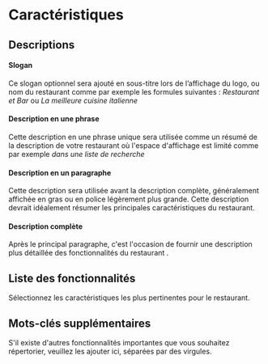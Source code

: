 # Caractéristiques

## Descriptions

#### Slogan

Ce slogan optionnel sera ajouté en sous-titre lors de l’affichage du logo, ou
nom du restaurant comme par exemple les formules suivantes :
*Restaurant et Bar* ou *La meilleure cuisine italienne*

#### Description en une phrase

Cette description en une phrase unique sera utilisée comme un résumé de la description de votre restaurant où l'espace d'affichage est limité comme
par exemple *dans une liste de recherche*

#### Description en un paragraphe

Cette description sera utilisée avant la description complète, généralement affichée en gras ou en police légèrement plus grande. Cette description devrait idéalement résumer les principales caractéristiques du restaurant.


#### Description complète

Après le principal paragraphe, c'est l'occasion de fournir une description plus 
détaillée des fonctionnalités du restaurant
.

## Liste des fonctionnalités

Sélectionnez les caractéristiques les plus pertinentes pour le restaurant.

## Mots-clés supplémentaires

S'il existe d'autres fonctionnalités importantes que vous souhaitez répertorier, veuillez les ajouter ici, séparées par des virgules.
